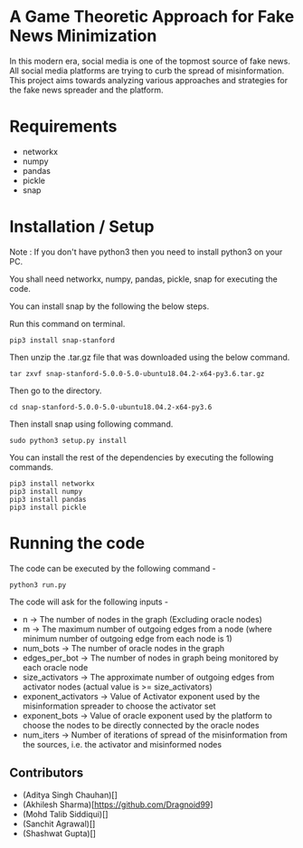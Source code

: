 # A Game Theoretic Approach for Fake News Minimization 

In this modern era, social media is one of the topmost source of fake news. All social media platforms are trying to curb the spread of misinformation. This project aims towards analyzing various approaches and strategies for the fake news spreader and the platform.

# Requirements

* networkx
* numpy
* pandas
* pickle
* snap

# Installation / Setup

Note : If you don't have python3 then you need to install python3 on your PC.

You shall need networkx, numpy, pandas, pickle, snap for executing the code. 

You can install snap by the following the below steps.

Run this command on terminal.
```
pip3 install snap-stanford
```

Then unzip the .tar.gz file that was downloaded using the below command.

```
tar zxvf snap-stanford-5.0.0-5.0-ubuntu18.04.2-x64-py3.6.tar.gz
```

Then go to the directory.

```
cd snap-stanford-5.0.0-5.0-ubuntu18.04.2-x64-py3.6
```

Then install snap using following command.
```
sudo python3 setup.py install
```

You can install the rest of the dependencies by executing the following commands.

```
pip3 install networkx
pip3 install numpy
pip3 install pandas
pip3 install pickle
```

# Running the code

The code can be executed by the following command -

```
python3 run.py
```

The code will ask for the following inputs -

* n -> The number of nodes in the graph (Excluding oracle nodes)
* m -> The maximum number of outgoing edges from a node (where minimum number of outgoing edge from each node is 1)
* num_bots -> The number of oracle nodes in the graph
* edges_per_bot -> The number of nodes in graph being monitored by each oracle node
* size_activators -> The approximate number of outgoing edges from activator nodes (actual value is >= size_activators)
* exponent_activators -> Value of Activator exponent used by the misinformation spreader to choose the activator set
* exponent_bots -> Value of oracle exponent used by the platform to choose the nodes to be directly connected by the oracle nodes
* num_iters -> Number of iterations of spread of the misinformation from the sources, i.e. the activator and misinformed nodes 

## Contributors
* (Aditya Singh Chauhan)[]
* (Akhilesh Sharma)[https://github.com/Dragnoid99]
* (Mohd Talib Siddiqui)[]
* (Sanchit Agrawal)[]
* (Shashwat Gupta)[]
